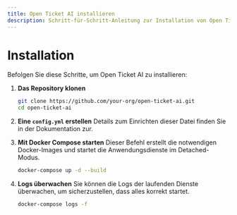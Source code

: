 ```yaml
---
title: Open Ticket AI installieren
description: Schritt-für-Schritt-Anleitung zur Installation von Open Ticket AI.
---
```


# Installation

Befolgen Sie diese Schritte, um Open Ticket AI zu installieren:

1.  **Das Repository klonen**
    ```bash
    git clone https://github.com/your-org/open-ticket-ai.git
    cd open-ticket-ai
    ```

2.  **Eine `config.yml` erstellen**
    Details zum Einrichten dieser Datei finden Sie in der Dokumentation zur.

3.  **Mit Docker Compose starten**
    Dieser Befehl erstellt die notwendigen Docker-Images und startet die Anwendungsdienste im Detached-Modus.
    ```bash
    docker-compose up -d --build
    ```

4.  **Logs überwachen**
    Sie können die Logs der laufenden Dienste überwachen, um sicherzustellen, dass alles korrekt startet.
    ```bash
    docker-compose logs -f
    ```

